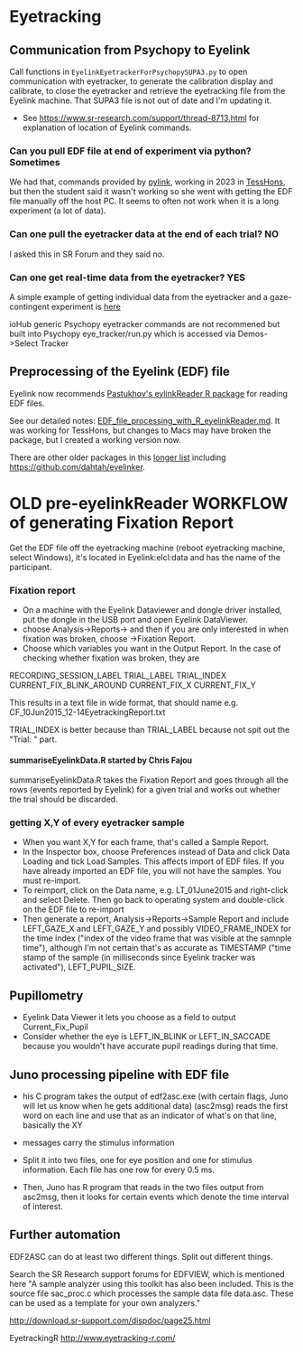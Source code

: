 Eyetracking
==============

## Communication from Psychopy to Eyelink

Call functions in `EyelinkEyetrackerForPsychopySUPA3.py` to open communication with eyetracker, to generate the calibration display and calibrate, to close the eyetracker and retrieve the eyetracking file from the Eyelink machine. That SUPA3 file is not out of date and I'm updating it. 

- See https://www.sr-research.com/support/thread-8713.html for explanation of location of Eyelink commands.

### Can you pull EDF file at end of experiment via python? Sometimes

We had that, commands provided by [pylink](http://www.psychopy.org/api/hardware/pylink.html), working in 2023 in [TessHons](https://github.com/alexholcombe/TessHons), but then the student said it wasn't working so she went with getting the EDF file manually off the host PC.  It seems to often not work when it is a long experiment (a lot of data).

### Can one pull the eyetracker data at the end of each trial? NO

I asked this in SR Forum and they said no.

### Can one get real-time data from the eyetracker? YES

A simple example of getting individual data from the eyetracker and a gaze-contingent experiment is [here](https://github.com/ryancotterell/WilsonLab/blob/master/WilsonLab/pylink/eyeTracker.py)

ioHub generic Psychopy eyetracker commands are not recommened but built into Psychopy eye_tracker/run.py which is accessed via Demos->Select Tracker


## Preprocessing of the Eyelink (EDF) file

Eyelink now recommends [Pastukhov's eylinkReader R package](https://cran.r-project.org/package=eyelinkReader) for reading EDF files.

See our detailed notes: [EDF_file_processing_with_R_eyelinkReader.md](EDF_file_processing_with_R_eyelinkReader.md). It was working for TessHons, but changes to Macs may have broken the package, but I created a working version now.


There are other older packages in this [longer list](https://www.sr-research.com/support/thread-7769.html) including https://github.com/dahtah/eyelinker. 


# OLD pre-eyelinkReader WORKFLOW of generating Fixation Report

Get the EDF file off the eyetracking machine (reboot eyetracking machine, select Windows), it's located in Eyelink:elcl:data and has the name of the participant.

### Fixation report

- On a machine with the Eyelink Dataviewer and dongle driver installed, put the dongle in the USB port and open Eyelink DataViewer.
- choose Analysis->Reports-> and then if you are only interested in when fixation was broken, choose ->Fixation Report.
- Choose which variables you want in the Output Report. In the case of checking whether fixation was broken, they are

RECORDING_SESSION_LABEL TRIAL_LABEL TRIAL_INDEX	CURRENT_FIX_BLINK_AROUND	CURRENT_FIX_X CURRENT_FIX_Y

This results in a text file in wide format, that should name e.g. CF_10Jun2015_12-14EyetrackingReport.txt  

TRIAL_INDEX is better because than TRIAL_LABEL because not spit out the "Trial: " part.

#### summariseEyelinkData.R started by Chris Fajou
summariseEyelinkData.R takes the Fixation Report and goes through all the rows (events reported by Eyelink) for a given trial and works out whether the trial should be discarded.
	
### getting X,Y of every eyetracker sample
- When you want X,Y for each frame, that's called a Sample Report. 
- In the Inspector box, choose Preferences instead of Data and click Data Loading and tick Load Samples. This affects import of EDF files. If you have already imported an EDF file, you will not have the samples. You must re-import.
- To reimport, click on the Data name, e.g. LT_01June2015 and right-click and select Delete. Then go back to operating system and double-click on the EDF file to re-import
- Then generate a report, Analysis->Reports->Sample Report and include LEFT_GAZE_X and LEFT_GAZE_Y and possibly VIDEO_FRAME_INDEX for the time index ("index of the video frame that was visible at the samnple time"), although I'm not certain that's as accurate as TIMESTAMP ("time stamp of the sample (in milliseconds since Eyelink tracker was activated"), LEFT_PUPIL_SIZE.

## Pupillometry

- Eyelink Data Viewer it lets you choose as a field to output Current_Fix_Pupil
- Consider whether the eye is LEFT_IN_BLINK or LEFT_IN_SACCADE because you wouldn't have accurate pupil readings during that time.

## Juno processing pipeline with EDF file
- his C program takes the output of edf2asc.exe (with certain flags, Juno will let us know when he gets additional data)
 (asc2msg) reads the first word on each line and use that as an indicator of what's on that line, basically the XY
- messages carry the stimulus information
- Split it into two files, one for eye position and one for stimulus information. Each file has one row for every 0.5 ms.

- Then, Juno has R program that reads in the two files output from asc2msg, then it looks for certain events which denote the time interval of interest.

## Further automation

EDF2ASC can do at least two different things. Split out different things.

Search the SR Research support forums for EDFVIEW, which is mentioned here 
"A sample analyzer using this toolkit has also been included. This is the source file sac_proc.c which processes the sample data file data.asc. These can be used as a template for your own analyzers."

http://download.sr-support.com/dispdoc/page25.html

EyetrackingR http://www.eyetracking-r.com/
